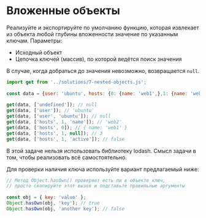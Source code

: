 # Вложенные объекты

Реализуйте и экспортируйте по умолчанию функцию, которая извлекает из объекта любой глубины вложенности значение по указанным ключам. Параметры:
- Исходный объект
- Цепочка ключей (массив), по которой ведётся поиск значения

В случае, когда добраться до значения невозможно, возвращается `null`.

```js
import get from '../solutions/7-nested-objects.js';
 
const data = {user: 'ubuntu', hosts: {0: {name: 'web1',},1: {name: 'web2',null: 3,active: false,},},};
 
get(data, ['undefined']); // null
get(data, ['user']); // 'ubuntu'
get(data, ['user', 'ubuntu']); // null
get(data, ['hosts', 1, 'name']); // 'web2'
get(data, ['hosts', 0]); // { name: 'web1' }
get(data, ['hosts', 1, null]); // 3
get(data, ['hosts', 1, 'active']); // false
```

В этой задаче нельзя использовать библиотеку lodash. Смысл задачи в том, чтобы реализовать всё самостоятельно.

Для проверки наличия ключа используйте вариант предлагаемый ниже:

```js
// Метод Object.hasOwn() проверяет есть ли в объекте ключ,
// просто скопируйте этот вызов и подставьте правильные аргументы
 
const obj = { key: 'value' };
Object.hasOwn(obj, 'key'); // true
Object.hasOwn(obj, 'another key'); // false
```